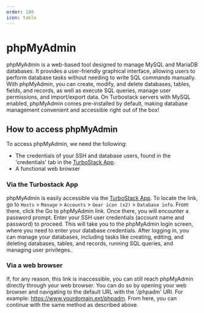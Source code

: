 ```yaml
---
order: 100
icon: table
---
```

# phpMyAdmin

phpMyAdmin is a web-based tool designed to manage MySQL and MariaDB databases. It provides a user-friendly graphical interface, allowing users to perform database tasks without needing to write SQL commands manually. With phpMyAdmin, you can create, modify, and delete databases, tables, fields, and records, as well as execute SQL queries, manage user permissions, and import/export data.
On Turbostack servers with MySQL enabled, phpMyAdmin comes pre-installed by default, making database management convenient and accessible right out of the box!

## How to access phpMyAdmin

To access phpMyAdmin, we need the following:
* The credentials of your SSH and database users, found in the 'credentials' tab in the [TurboStack App](https://my.turbostack.app "TurboStack App").
* A functional web browser

### Via the Turbostack App

phpMyAdmin is easily accessible via the [TurboStack App](https://my.turbostack.app "TurboStack App"). To locate the link, go to `Hosts` > `Manage` > `Accounts` > `Gear icon (x2)` > `Database info`. From there, click the Go to phpMyAdmin link.
Once there, you will encounter a password prompt. Enter your SSH user credentials (account name and password) to proceed.
This will take you to the phpMyAdmin login screen, where you need to enter your database credentials. After logging in, you can manage your databases, including tasks like creating, editing, and deleting databases, tables, and records, running SQL queries, and managing user privileges.

### Via a web browser

If, for any reason, this link is inaccessible, you can still reach phpMyAdmin directly through your web browser. You can do so by opening your web browser and navigating to the default URL with the '/phpadm' URI. For example: https://www.yourdomain.ext/phpadm. From here, you can continue with the same method as described above.